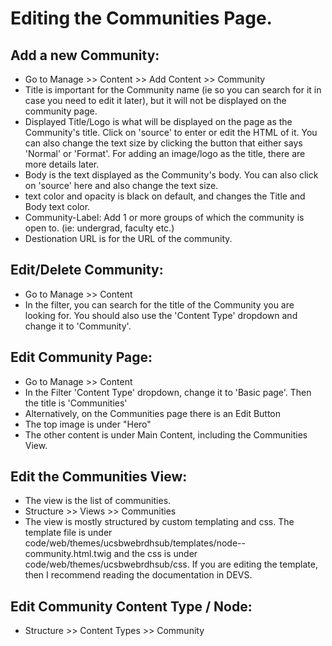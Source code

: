 # Editing the Communities Page.

## Add a new Community:
- Go to Manage >> Content >> Add Content >> Community
- Title is important for the Community name (ie so you can search for it in case you need to edit it later), but it will not be displayed on the community page.
- Displayed Title/Logo is what will be displayed on the page as the Community's title.  Click on 'source' to enter or edit the HTML of it.  You can also change the text size by clicking the button that either says 'Normal' or 'Format'.  For adding an image/logo as the title, there are more details later.
- Body is the text displayed as the Community's body.  You can also click on 'source' here and also change the text size.
- text color and opacity is black on default, and changes the Title and Body text color. 
- Community-Label: Add 1 or more groups of which the community is open to.  (ie: undergrad, faculty etc.)
- Destionation URL is for the URL of the community.  

## Edit/Delete Community:
- Go to Manage >> Content
- In the filter, you can search for the title of the Community you are looking for.  You should also use the 'Content Type' dropdown and change it to 'Community'.  

## Edit Community Page:  
- Go to Manage >> Content
- In the Filter 'Content Type' dropdown, change it to 'Basic page'.  Then the title is 'Communities'  
- Alternatively, on the Communities page there is an Edit Button
- The top image is under "Hero"
- The other content is under Main Content, including the Communities View.

## Edit the Communities View:
- The view is the list of communities.
- Structure >> Views >> Communities
- The view is mostly structured by custom templating and css.  The template file is under code/web/themes/ucsbwebrdhsub/templates/node--community.html.twig and the css is under  code/web/themes/ucsbwebrdhsub/css.  If you are editing the template, then I recommend reading the documentation in DEVS.  

## Edit Community Content Type / Node:
- Structure >> Content Types >> Community
